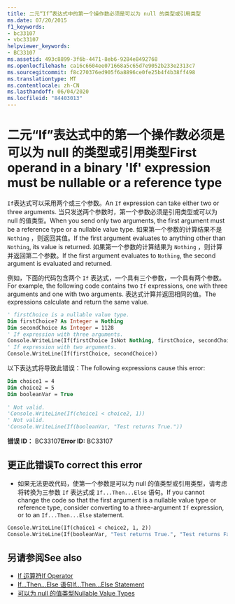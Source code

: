 ```yaml
---
title: 二元“If”表达式中的第一个操作数必须是可以为 null 的类型或引用类型
ms.date: 07/20/2015
f1_keywords:
- bc33107
- vbc33107
helpviewer_keywords:
- BC33107
ms.assetid: 493c8899-3f6b-4471-8eb6-9284e8492768
ms.openlocfilehash: ca16c6604ee071668a5c65d7e9052b233e2313c7
ms.sourcegitcommit: f8c270376ed905f6a8896ce0fe25b4f4b38ff498
ms.translationtype: MT
ms.contentlocale: zh-CN
ms.lasthandoff: 06/04/2020
ms.locfileid: "84403013"
---
```

# <a name="first-operand-in-a-binary-if-expression-must-be-nullable-or-a-reference-type"></a><span data-ttu-id="5510e-102">二元“If”表达式中的第一个操作数必须是可以为 null 的类型或引用类型</span><span class="sxs-lookup"><span data-stu-id="5510e-102">First operand in a binary 'If' expression must be nullable or a reference type</span></span>
<span data-ttu-id="5510e-103">`If`表达式可以采用两个或三个参数。</span><span class="sxs-lookup"><span data-stu-id="5510e-103">An `If` expression can take either two or three arguments.</span></span> <span data-ttu-id="5510e-104">当只发送两个参数时，第一个参数必须是引用类型或可以为 null 的值类型。</span><span class="sxs-lookup"><span data-stu-id="5510e-104">When you send only two arguments, the first argument must be a reference type or a nullable value type.</span></span> <span data-ttu-id="5510e-105">如果第一个参数的计算结果不是 `Nothing` ，则返回其值。</span><span class="sxs-lookup"><span data-stu-id="5510e-105">If the first argument evaluates to anything other than `Nothing`, its value is returned.</span></span> <span data-ttu-id="5510e-106">如果第一个参数的计算结果为 `Nothing` ，则计算并返回第二个参数。</span><span class="sxs-lookup"><span data-stu-id="5510e-106">If the first argument evaluates to `Nothing`, the second argument is evaluated and returned.</span></span>  
  
 <span data-ttu-id="5510e-107">例如，下面的代码包含两个 `If` 表达式，一个具有三个参数，一个具有两个参数。</span><span class="sxs-lookup"><span data-stu-id="5510e-107">For example, the following code contains two `If` expressions, one with three arguments and one with two arguments.</span></span> <span data-ttu-id="5510e-108">表达式计算并返回相同的值。</span><span class="sxs-lookup"><span data-stu-id="5510e-108">The expressions calculate and return the same value.</span></span>  
  
```vb  
' firstChoice is a nullable value type.  
Dim firstChoice? As Integer = Nothing  
Dim secondChoice As Integer = 1128  
' If expression with three arguments.  
Console.WriteLine(If(firstChoice IsNot Nothing, firstChoice, secondChoice))  
' If expression with two arguments.  
Console.WriteLine(If(firstChoice, secondChoice))  
```  
  
 <span data-ttu-id="5510e-109">以下表达式将导致此错误：</span><span class="sxs-lookup"><span data-stu-id="5510e-109">The following expressions cause this error:</span></span>  
  
```vb  
Dim choice1 = 4  
Dim choice2 = 5  
Dim booleanVar = True  
  
' Not valid.  
'Console.WriteLine(If(choice1 < choice2, 1))  
' Not valid.  
'Console.WriteLine(If(booleanVar, "Test returns True."))  
```  
  
 <span data-ttu-id="5510e-110">**错误 ID：** BC33107</span><span class="sxs-lookup"><span data-stu-id="5510e-110">**Error ID:** BC33107</span></span>  
  
## <a name="to-correct-this-error"></a><span data-ttu-id="5510e-111">更正此错误</span><span class="sxs-lookup"><span data-stu-id="5510e-111">To correct this error</span></span>  
  
- <span data-ttu-id="5510e-112">如果无法更改代码，使第一个参数是可以为 null 的值类型或引用类型，请考虑将转换为三参数 `If` 表达式或 `If...Then...Else` 语句。</span><span class="sxs-lookup"><span data-stu-id="5510e-112">If you cannot change the code so that the first argument is a nullable value type or reference type, consider converting to a three-argument `If` expression, or to an `If...Then...Else` statement.</span></span>  
  
```vb  
Console.WriteLine(If(choice1 < choice2, 1, 2))  
Console.WriteLine(If(booleanVar, "Test returns True.", "Test returns False."))  
```  
  
## <a name="see-also"></a><span data-ttu-id="5510e-113">另请参阅</span><span class="sxs-lookup"><span data-stu-id="5510e-113">See also</span></span>

- [<span data-ttu-id="5510e-114">If 运算符</span><span class="sxs-lookup"><span data-stu-id="5510e-114">If Operator</span></span>](../operators/if-operator.md)
- [<span data-ttu-id="5510e-115">If...Then...Else 语句</span><span class="sxs-lookup"><span data-stu-id="5510e-115">If...Then...Else Statement</span></span>](../statements/if-then-else-statement.md)
- [<span data-ttu-id="5510e-116">可以为 null 的值类型</span><span class="sxs-lookup"><span data-stu-id="5510e-116">Nullable Value Types</span></span>](../../programming-guide/language-features/data-types/nullable-value-types.md)

